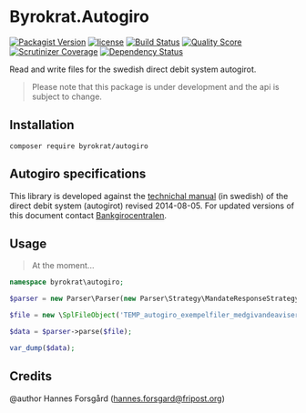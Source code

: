 # Byrokrat.Autogiro

[![Packagist Version](https://img.shields.io/packagist/v/byrokrat/autogiro.svg?style=flat-square)](https://packagist.org/packages/byrokrat/autogiro)
[![license](https://img.shields.io/github/license/byrokrat/autogiro.svg?maxAge=2592000&style=flat-square)](LICENSE.md)
[![Build Status](https://img.shields.io/travis/byrokrat/autogiro/master.svg?style=flat-square)](https://travis-ci.org/byrokrat/autogiro)
[![Quality Score](https://img.shields.io/scrutinizer/g/byrokrat/autogiro.svg?style=flat-square)](https://scrutinizer-ci.com/g/byrokrat/autogiro)
[![Scrutinizer Coverage](https://img.shields.io/scrutinizer/coverage/g/byrokrat/autogiro.svg?style=flat-square)](https://scrutinizer-ci.com/g/byrokrat/autogiro/?branch=master)
[![Dependency Status](https://img.shields.io/gemnasium/byrokrat/autogiro.svg?style=flat-square)](https://gemnasium.com/byrokrat/autogiro)

Read and write files for the swedish direct debit system autogirot.

> Please note that this package is under development and the api is subject to change.

Installation
------------
```shell
composer require byrokrat/autogiro
```

Autogiro specifications
-----------------------
This library is developed against the [technichal manual](/docs/autogiro_tekniskmanual_sv.pdf)
(in swedish) of the direct debit system (autogirot) revised 2014-08-05. For
updated versions of this document contact [Bankgirocentralen](http://bgc.se).

Usage
-----
> At the moment...

<!-- @expectOutput /LAYOUT_MANDATE_RESPONSE/ -->
```php
namespace byrokrat\autogiro;

$parser = new Parser\Parser(new Parser\Strategy\MandateResponseStrategy);

$file = new \SplFileObject('TEMP_autogiro_exempelfiler_medgivandeavisering_sv.txt');

$data = $parser->parse($file);

var_dump($data);
```


Credits
-------
@author Hannes Forsgård (hannes.forsgard@fripost.org)
